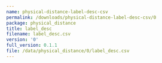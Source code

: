 ```yaml
---
name: physical-distance-label-desc-csv
permalink: /downloads/physical-distance-label-desc-csv/0
package: physical_distance
title: label_desc
filename: label_desc.csv
version: '0'
full_version: 0.1.1
file: /data/physical_distance/0/label_desc.csv
---
```

